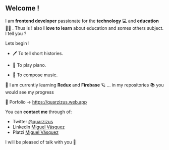 ## Welcome !
I am **frontend developer** passionate for the **technology** 💻 and **education** 🙋‍♂️ . Thus is ! also **I love to learn** about education and somes others subject. I tell you ?

Lets begin !

-  🖊 To tell short histories.

-  🎹 To play piano. 

-  🎼 To compose music. 


🦉 I am currently learning **Redux** and **Firebase** 🪐 ... in my repositories 📚 you would see my progress 

🚀 Porfolio -> https://quarzizus.web.app

You can **contact me** through of: 

- Twitter [@quarzizus](https://twitter.com/quarzizus/) 
- Linkedin [Miguel Vásquez](https://www.linkedin.com/in/quarzizus/) 
- Platzi [Miguel Vásquez](https://platzi.com/p/quarzizus/) 

I will be pleased of talk with you 🖤
